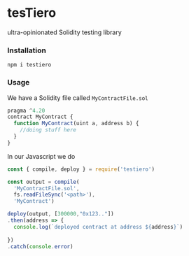# tesTiero
ultra-opinionated Solidity testing library


### Installation

`npm i testiero`

### Usage 

We have a Solidity file called   `MyContractFile.sol`

```javascript
pragma ^4.20
contract MyContract {
  function MyContract(uint a, address b) {
    //doing stuff here
  }
}
```

In our Javascript we do 

```javascript
const { compile, deploy } = require('testiero')

const output = compile(
  'MyContractFile.sol', 
  fs.readFileSync('<path>'),
  'MyContract')

deploy(output, [300000,"0x123.."])
.then(address => {
  console.log(`deployed contract at address ${address}`)
  
})
.catch(console.error)



```
